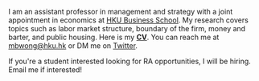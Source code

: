 I am an assistant professor in management and strategy with a joint appointment in economics at [HKU Business School](https://www.hkubs.hku.hk/). My research covers topics such as labor market structure, boundary of the firm, money and barter, and public housing. Here is my __[CV](/pdf/CV.pdf)__. You can reach me at [mbwong@hku.hk](mailto:mbwong@hku.hk) or DM me on [Twitter](https://twitter.com/mbwong). 

If you're a student interested looking for RA opportunities, I will be hiring. Email me if interested! 
